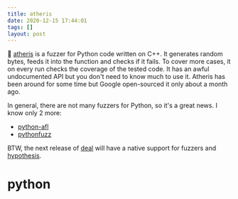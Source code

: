 ```yaml
---
title: atheris
date: 2020-12-15 17:44:01
tags: []
layout: post
---
```


🐍 [atheris](https://github.com/google/atheris) is a fuzzer for Python code written on C++. It generates random bytes, feeds it into the function and checks if it fails. To cover more cases, it on every run checks the coverage of the tested code. It has an awful undocumented API but you don't need to know much to use it. Atheris has been around for some time but Google open-sourced it only about a month ago.

In general, there are not many fuzzers for Python, so it's a great news. I know only 2 more:

+ [python-afl](https://github.com/jwilk/python-afl)
+ [pythonfuzz](https://gitlab.com/gitlab-org/security-products/analyzers/fuzzers/pythonfuzz)

BTW, the next release of [deal](https://github.com/life4/deal) will have a native support for fuzzers and [hypothesis](https://hypothesis.readthedocs.io/en/latest/).

# python
